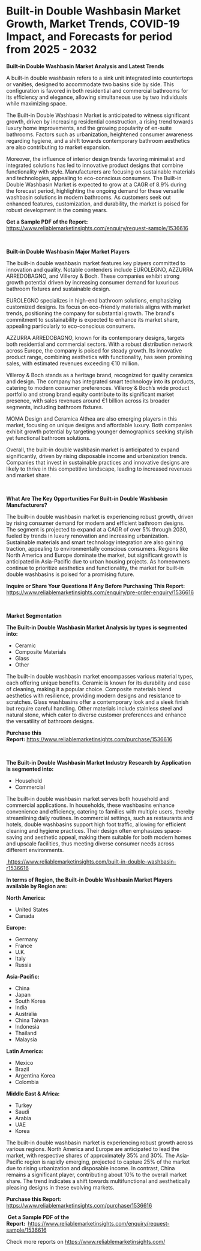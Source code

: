 <p><h1>Built-in Double Washbasin Market Growth, Market Trends, COVID-19 Impact, and Forecasts for period from 2025 - 2032</h1></p><p><strong>Built-in Double Washbasin Market Analysis and Latest Trends</strong></p>
<p><p>A built-in double washbasin refers to a sink unit integrated into countertops or vanities, designed to accommodate two basins side by side. This configuration is favored in both residential and commercial bathrooms for its efficiency and elegance, allowing simultaneous use by two individuals while maximizing space. </p><p>The Built-in Double Washbasin Market is anticipated to witness significant growth, driven by increasing residential construction, a rising trend towards luxury home improvements, and the growing popularity of en-suite bathrooms. Factors such as urbanization, heightened consumer awareness regarding hygiene, and a shift towards contemporary bathroom aesthetics are also contributing to market expansion. </p><p>Moreover, the influence of interior design trends favoring minimalist and integrated solutions has led to innovative product designs that combine functionality with style. Manufacturers are focusing on sustainable materials and technologies, appealing to eco-conscious consumers. The Built-in Double Washbasin Market is expected to grow at a CAGR of 8.9% during the forecast period, highlighting the ongoing demand for these versatile washbasin solutions in modern bathrooms. As customers seek out enhanced features, customization, and durability, the market is poised for robust development in the coming years.</p></p>
<p><strong>Get a Sample PDF of the Report:&nbsp;</strong> <a href="https://www.reliablemarketinsights.com/enquiry/request-sample/1536616?utm_campaign=2240&utm_medium=2&utm_source=Github&utm_content=ia&utm_term=04042025&utm_id=built-in-double-washbasin">https://www.reliablemarketinsights.com/enquiry/request-sample/1536616</a></p>
<p>&nbsp;</p>
<p><strong>Built-in Double Washbasin Major Market Players</strong></p>
<p><p>The built-in double washbasin market features key players committed to innovation and quality. Notable contenders include EUROLEGNO, AZZURRA ARREDOBAGNO, and Villeroy & Boch. These companies exhibit strong growth potential driven by increasing consumer demand for luxurious bathroom fixtures and sustainable design.</p><p>EUROLEGNO specializes in high-end bathroom solutions, emphasizing customized designs. Its focus on eco-friendly materials aligns with market trends, positioning the company for substantial growth. The brand's commitment to sustainability is expected to enhance its market share, appealing particularly to eco-conscious consumers.</p><p>AZZURRA ARREDOBAGNO, known for its contemporary designs, targets both residential and commercial sectors. With a robust distribution network across Europe, the company is poised for steady growth. Its innovative product range, combining aesthetics with functionality, has seen promising sales, with estimated revenues exceeding €10 million.</p><p>Villeroy & Boch stands as a heritage brand, recognized for quality ceramics and design. The company has integrated smart technology into its products, catering to modern consumer preferences. Villeroy & Boch’s wide product portfolio and strong brand equity contribute to its significant market presence, with sales revenues around €1 billion across its broader segments, including bathroom fixtures.</p><p>MOMA Design and Ceramica Althea are also emerging players in this market, focusing on unique designs and affordable luxury. Both companies exhibit growth potential by targeting younger demographics seeking stylish yet functional bathroom solutions.</p><p>Overall, the built-in double washbasin market is anticipated to expand significantly, driven by rising disposable income and urbanization trends. Companies that invest in sustainable practices and innovative designs are likely to thrive in this competitive landscape, leading to increased revenues and market share.</p></p>
<p>&nbsp;</p>
<p><strong>What Are The Key Opportunities For Built-in Double Washbasin Manufacturers?</strong></p>
<p><p>The built-in double washbasin market is experiencing robust growth, driven by rising consumer demand for modern and efficient bathroom designs. The segment is projected to expand at a CAGR of over 5% through 2030, fueled by trends in luxury renovation and increasing urbanization. Sustainable materials and smart technology integration are also gaining traction, appealing to environmentally conscious consumers. Regions like North America and Europe dominate the market, but significant growth is anticipated in Asia-Pacific due to urban housing projects. As homeowners continue to prioritize aesthetics and functionality, the market for built-in double washbasins is poised for a promising future.</p></p>
<p><strong>Inquire or Share Your Questions If Any Before Purchasing This Report:</strong> <a href="https://www.reliablemarketinsights.com/enquiry/pre-order-enquiry/1536616?utm_campaign=2240&utm_medium=2&utm_source=Github&utm_content=ia&utm_term=04042025&utm_id=built-in-double-washbasin">https://www.reliablemarketinsights.com/enquiry/pre-order-enquiry/1536616</a></p>
<p>&nbsp;</p>
<p><strong>Market Segmentation</strong></p>
<p><strong>The Built-in Double Washbasin Market Analysis by types is segmented into:</strong></p>
<p><ul><li>Ceramic</li><li>Composite Materials</li><li>Glass</li><li>Other</li></ul></p>
<p><p>The built-in double washbasin market encompasses various material types, each offering unique benefits. Ceramic is known for its durability and ease of cleaning, making it a popular choice. Composite materials blend aesthetics with resilience, providing modern designs and resistance to scratches. Glass washbasins offer a contemporary look and a sleek finish but require careful handling. Other materials include stainless steel and natural stone, which cater to diverse customer preferences and enhance the versatility of bathroom designs.</p></p>
<p><strong>Purchase this Report:&nbsp;</strong><a href="https://www.reliablemarketinsights.com/purchase/1536616?utm_campaign=2240&utm_medium=2&utm_source=Github&utm_content=ia&utm_term=04042025&utm_id=built-in-double-washbasin">https://www.reliablemarketinsights.com/purchase/1536616</a></p>
<p>&nbsp;</p>
<p><strong>The Built-in Double Washbasin Market Industry Research by Application is segmented into:</strong></p>
<p><ul><li>Household</li><li>Commercial</li></ul></p>
<p><p>The built-in double washbasin market serves both household and commercial applications. In households, these washbasins enhance convenience and efficiency, catering to families with multiple users, thereby streamlining daily routines. In commercial settings, such as restaurants and hotels, double washbasins support high foot traffic, allowing for efficient cleaning and hygiene practices. Their design often emphasizes space-saving and aesthetic appeal, making them suitable for both modern homes and upscale facilities, thus meeting diverse consumer needs across different environments.</p></p>
<p><a href="https://www.reliablemarketinsights.com/built-in-double-washbasin-r1536616?utm_campaign=2240&utm_medium=2&utm_source=Github&utm_content=ia&utm_term=04042025&utm_id=built-in-double-washbasin">&nbsp;https://www.reliablemarketinsights.com/built-in-double-washbasin-r1536616</a></p>
<p><strong>In terms of Region, the Built-in Double Washbasin Market Players available by Region are:</strong></p>
<p>
    <p> <strong> North America: </strong>
        <ul>
            <li>United States</li>
            <li>Canada</li>
        </ul>
        </p> 
    <p> <strong> Europe: </strong>
        <ul>
            <li>Germany</li>
            <li>France</li>
            <li>U.K.</li>
            <li>Italy</li>
            <li>Russia</li>
        </ul>
        </p> 
    <p> <strong> Asia-Pacific: </strong>
        <ul>
            <li>China</li>
            <li>Japan</li>
            <li>South Korea</li>
            <li>India</li>
            <li>Australia</li>
            <li>China Taiwan</li>
            <li>Indonesia</li>
            <li>Thailand</li>
            <li>Malaysia</li>
        </ul>
        </p> 
    <p> <strong> Latin America: </strong>
        <ul>
            <li>Mexico</li>
            <li>Brazil</li>
            <li>Argentina Korea</li>
            <li>Colombia</li>
        </ul>
        </p> 
    <p> <strong> Middle East & Africa: </strong>
        <ul>
            <li>Turkey</li>
            <li>Saudi</li>
            <li>Arabia</li>
            <li>UAE</li>
            <li>Korea</li>
        </ul>
    </p>
    </p>
<p><p>The built-in double washbasin market is experiencing robust growth across various regions. North America and Europe are anticipated to lead the market, with respective shares of approximately 35% and 30%. The Asia-Pacific region is rapidly emerging, projected to capture 25% of the market due to rising urbanization and disposable income. In contrast, China remains a significant player, contributing about 10% to the overall market share. The trend indicates a shift towards multifunctional and aesthetically pleasing designs in these evolving markets.</p></p>
<p><strong>Purchase this Report: </strong><a href="https://www.reliablemarketinsights.com/purchase/1536616?utm_campaign=2240&utm_medium=2&utm_source=Github&utm_content=ia&utm_term=04042025&utm_id=built-in-double-washbasin">https://www.reliablemarketinsights.com/purchase/1536616</a></p>
<p>&nbsp;<strong>Get a Sample PDF of the Report:&nbsp;&nbsp;</strong><a href="https://www.reliablemarketinsights.com/enquiry/request-sample/1536616?utm_campaign=2240&utm_medium=2&utm_source=Github&utm_content=ia&utm_term=04042025&utm_id=built-in-double-washbasin">https://www.reliablemarketinsights.com/enquiry/request-sample/1536616</a></p>
<p><strong></strong></p>
<p>Check more reports on <a href="https://www.reliablemarketinsights.com/?utm_campaign=2240&utm_medium=2&utm_source=Github&utm_content=ia&utm_term=04042025&utm_id=built-in-double-washbasin">https://www.reliablemarketinsights.com/</a></p>